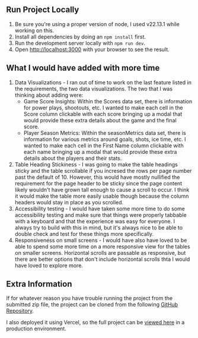 ## Run Project Locally

1. Be sure you're using a proper version of node, I used v22.13.1 while working on this.
2. Install all dependencies by doing an `npm install` first.
3. Run the development server locally with `npm run dev`.
4. Open [http://localhost:3000](http://localhost:3000) with your browser to see the result.

## What I would have added with more time

1. Data Visualizations - I ran out of time to work on the last feature listed in the requirements, the two data visualizations.  The two that I was thinking about adding were:
    - Game Score Insights: Within the Scores data set, there is information for power plays, shootouts, etc.  I wanted to make each cell in the Score column clickable with each score bringing up a modal that would provide these extra details about the game and the final score.
    - Player Season Metrics: Within the seasonMetrics data set, there is information for various metrics around goals, shots, ice time, etc.  I wanted to make each cell in the First Name column clickable with each name bringing up a modal that would provide these extra details about the players and their stats.
2. Table Heading Stickiness - I was going to make the table headings sticky and the table scrollable if you incresed the rows per page number past the default of 10.  However, this would have mostly nullified the requirement for the page header to be sticky since the page content likely wouldn't have grown tall enough to cause a scroll to occur.  I think it would make the table more easily usable though because the column headers would stay in place as you scrolled.
3. Accessibility testing - I would have taken some more time to do some accessibility testing and make sure that things were properly tabbable with a keyboard and that the experience was easy for everyone.  I always try to build with this in mind, but it's always nice to be able to double check and test for these things more specifically.
4. Responsiveness on small screens - I would have also have loved to be able to spend some more time on a more responsive view for the tables on smaller screens.  Horizontal scrolls are passable as responsive, but there are better options that don't include horizontal scrolls thta I would have loved to explore more.

## Extra Information

If for whatever reason you have trouble running the project from the submitted zip file, the project can be cloned from the following [GitHub Repository](https://github.com/amandahase/ducks-hockey).

I also deployed it using Vercel, so the full project can be [viewed here](https://ducks-hockey.vercel.app/) in a production environment.
